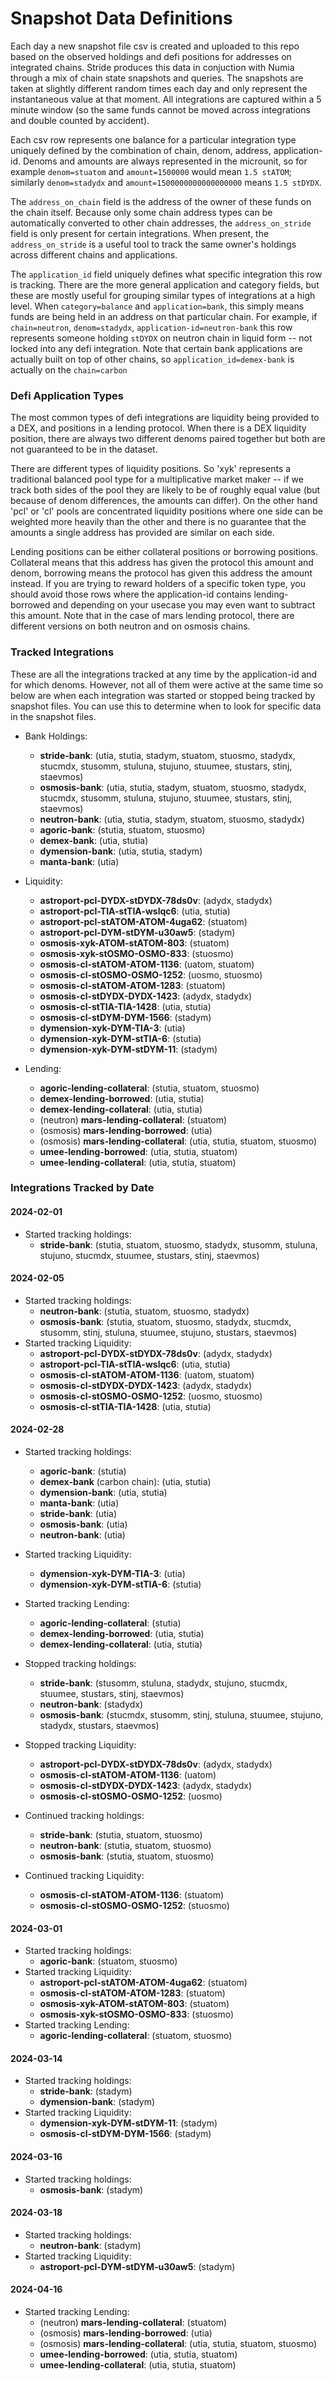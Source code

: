 # Snapshot Data Definitions
Each day a new snapshot file csv is created and uploaded to this repo based on the observed holdings and defi positions for addresses on integrated chains.  Stride produces this data in conjuction with Numia through a mix of chain state snapshots and queries.  The snapshots are taken at slightly different random times each day and only represent the instantaneous value at that moment.  All integrations are captured within a 5 minute window (so the same funds cannot be moved across integrations and double counted by accident).

Each csv row represents one balance for a particular integration type uniquely defined by the combination of chain, denom, address, application-id.  Denoms and amounts are always represented in the microunit, so for example `denom=stuatom` and `amount=1500000` would mean `1.5 stATOM`; similarly `denom=stadydx` and `amount=1500000000000000000` means `1.5 stDYDX`.

The `address_on_chain` field is the address of the owner of these funds on the chain itself. Because only some chain address types can be automatically converted to other chain addresses, the `address_on_stride` field is only present for certain integrations.  When present, the `address_on_stride` is a useful tool to track the same owner's holdings across different chains and applications.

The `application_id` field uniquely defines what specific integration this row is tracking.  There are the more general application and category fields, but these are mostly useful for grouping similar types of integrations at a high level. When `category=balance` and `application=bank`, this simply means funds are being held in an address on that particular chain.  For example, if `chain=neutron`, `denom=stadydx`, `application-id=neutron-bank` this row represents someone holding `stDYDX` on neutron chain in liquid form -- not locked into any defi integration.  Note that certain bank applications are actually built on top of other chains, so `application_id=demex-bank` is actually on the `chain=carbon`


### Defi Application Types
The most common types of defi integrations are liquidity being provided to a DEX, and positions in a lending protocol.  When there is a DEX liquidity position, there are always two different denoms paired together but both are not guaranteed to be in the dataset.  

There are different types of liquidity positions.  So 'xyk' represents a traditional balanced pool type for a multiplicative market maker -- if we track both sides of the pool they are likely to be of roughly equal value (but because of denom differences, the amounts can differ). On the other hand 'pcl' or 'cl' pools are concentrated liquidity positions where one side can be weighted more heavily than the other and there is no guarantee that the amounts a single address has provided are similar on each side. 

Lending positions can be either collateral positions or borrowing positions.  Collateral means that this address has given the protocol this amount and denom, borrowing means the protocol has given this address the amount instead.  If you are trying to reward holders of a specific token type, you should avoid those rows where the application-id contains lending-borrowed and depending on your usecase you may even want to subtract this amount.  Note that in the case of mars lending protocol, there are different versions on both neutron and on osmosis chains.


### Tracked Integrations
These are all the integrations tracked at any time by the application-id and for which denoms.  However, not all of them were active at the same time so below are when each integration was started or stopped being tracked by snapshot files.  You can use this to determine when to look for specific data in the snapshot files.

- Bank Holdings:
    - **stride-bank**: (utia, stutia, stadym, stuatom, stuosmo, stadydx, stucmdx, stusomm, stuluna, stujuno, stuumee, stustars, stinj, staevmos)
    - **osmosis-bank**: (utia, stutia, stadym, stuatom, stuosmo, stadydx, stucmdx, stusomm, stuluna, stujuno, stuumee, stustars, stinj, staevmos)
    - **neutron-bank**: (utia, stutia, stadym, stuatom, stuosmo, stadydx)
    - **agoric-bank**: (stutia, stuatom, stuosmo)
    - **demex-bank**: (utia, stutia)
    - **dymension-bank**: (utia, stutia, stadym)
    - **manta-bank**: (utia)

- Liquidity:
    - **astroport-pcl-DYDX-stDYDX-78ds0v**: (adydx, stadydx)
    - **astroport-pcl-TIA-stTIA-wslqc6**: (utia, stutia)
    - **astroport-pcl-stATOM-ATOM-4uga62**: (stuatom)
    - **astroport-pcl-DYM-stDYM-u30aw5**: (stadym)    
    - **osmosis-xyk-ATOM-stATOM-803**: (stuatom)
    - **osmosis-xyk-stOSMO-OSMO-833**: (stuosmo)    
    - **osmosis-cl-stATOM-ATOM-1136**: (uatom, stuatom)
    - **osmosis-cl-stOSMO-OSMO-1252**: (uosmo, stuosmo)    
    - **osmosis-cl-stATOM-ATOM-1283**: (stuatom)
    - **osmosis-cl-stDYDX-DYDX-1423**: (adydx, stadydx)
    - **osmosis-cl-stTIA-TIA-1428**: (utia, stutia)
	- **osmosis-cl-stDYM-DYM-1566**: (stadym)
	- **dymension-xyk-DYM-TIA-3**: (utia)
	- **dymension-xyk-DYM-stTIA-6**: (stutia)
	- **dymension-xyk-DYM-stDYM-11**: (stadym)

- Lending:
	- **agoric-lending-collateral**: (stutia, stuatom, stuosmo)
	- **demex-lending-borrowed**: (utia, stutia)
	- **demex-lending-collateral**: (utia, stutia)
	- (neutron) **mars-lending-collateral**: (stuatom)
	- (osmosis) **mars-lending-borrowed**: (utia)
	- (osmosis) **mars-lending-collateral**: (utia, stutia, stuatom, stuosmo)
	- **umee-lending-borrowed**: (utia, stutia, stuatom)
	- **umee-lending-collateral**: (utia, stutia, stuatom)
	

### Integrations Tracked by Date

#### 2024-02-01
- Started tracking holdings: 
    - **stride-bank**: (stutia, stuatom, stuosmo, stadydx, stusomm, stuluna, stujuno, stucmdx, stuumee, stustars, stinj, staevmos)    


#### 2024-02-05
- Started tracking holdings:
	- **neutron-bank**: (stutia, stuatom, stuosmo, stadydx)
	- **osmosis-bank**: (stutia, stuatom, stuosmo, stadydx, stucmdx, stusomm, stinj, stuluna, stuumee, stujuno, stustars, staevmos)
- Started tracking Liquidity:
    - **astroport-pcl-DYDX-stDYDX-78ds0v**: (adydx, stadydx)
    - **astroport-pcl-TIA-stTIA-wslqc6**: (utia, stutia)
    - **osmosis-cl-stATOM-ATOM-1136**: (uatom, stuatom)
    - **osmosis-cl-stDYDX-DYDX-1423**: (adydx, stadydx)
    - **osmosis-cl-stOSMO-OSMO-1252**: (uosmo, stuosmo)    
    - **osmosis-cl-stTIA-TIA-1428**: (utia, stutia)


#### 2024-02-28 
- Started tracking holdings:
	- **agoric-bank**: (stutia)
	- **demex-bank** (carbon chain): (utia, stutia)
	- **dymension-bank**: (utia, stutia)
	- **manta-bank**: (utia)
	- **stride-bank**: (utia)
	- **osmosis-bank**: (utia)
	- **neutron-bank**: (utia)
- Started tracking Liquidity:
	- **dymension-xyk-DYM-TIA-3**: (utia)
	- **dymension-xyk-DYM-stTIA-6**: (stutia)
- Started tracking Lending:
	- **agoric-lending-collateral**: (stutia)
	- **demex-lending-borrowed**: (utia, stutia)
	- **demex-lending-collateral**: (utia, stutia)
	
- Stopped tracking holdings:
	- **stride-bank**: (stusomm, stuluna, stadydx, stujuno, stucmdx, stuumee, stustars, stinj, staevmos)
	- **neutron-bank**: (stadydx)
	- **osmosis-bank**: (stucmdx, stusomm, stinj, stuluna, stuumee, stujuno, stadydx, stustars, staevmos)		  
- Stopped tracking Liquidity:
	- **astroport-pcl-DYDX-stDYDX-78ds0v**: (adydx, stadydx)
	- **osmosis-cl-stATOM-ATOM-1136**: (uatom)
	- **osmosis-cl-stDYDX-DYDX-1423**: (adydx, stadydx)
	- **osmosis-cl-stOSMO-OSMO-1252**: (uosmo)
					
- Continued tracking holdings: 
	- **stride-bank**: (stutia, stuatom, stuosmo) 
    - **neutron-bank**: (stutia, stuatom, stuosmo)
	- **osmosis-bank**: (stutia, stuatom, stuosmo)
- Continued tracking Liquidity:	
	- **osmosis-cl-stATOM-ATOM-1136**: (stuatom)
	- **osmosis-cl-stOSMO-OSMO-1252**: (stuosmo)
	

#### 2024-03-01
- Started tracking holdings:
	- **agoric-bank**: (stuatom, stuosmo)
- Started tracking Liquidity:		
    - **astroport-pcl-stATOM-ATOM-4uga62**: (stuatom)
    - **osmosis-cl-stATOM-ATOM-1283**: (stuatom)
    - **osmosis-xyk-ATOM-stATOM-803**: (stuatom)
    - **osmosis-xyk-stOSMO-OSMO-833**: (stuosmo)
- Started tracking Lending:
	- **agoric-lending-collateral**: (stuatom, stuosmo)
		
	    		    
#### 2024-03-14
- Started tracking holdings:
	- **stride-bank**: (stadym)
	- **dymension-bank**: (stadym)
- Started tracking Liquidity:	
	- **dymension-xyk-DYM-stDYM-11**: (stadym)
	- **osmosis-cl-stDYM-DYM-1566**: (stadym)


#### 2024-03-16
- Started tracking holdings:
	- **osmosis-bank**: (stadym)


#### 2024-03-18
- Started tracking holdings:
	- **neutron-bank**: (stadym)
- Started tracking Liquidity:    
	- **astroport-pcl-DYM-stDYM-u30aw5**: (stadym)


#### 2024-04-16
- Started tracking Lending:
	- (neutron) **mars-lending-collateral**: (stuatom)
	- (osmosis) **mars-lending-borrowed**: (utia)
	- (osmosis) **mars-lending-collateral**: (utia, stutia, stuatom, stuosmo)
	- **umee-lending-borrowed**: (utia, stutia, stuatom)
	- **umee-lending-collateral**: (utia, stutia, stuatom)
